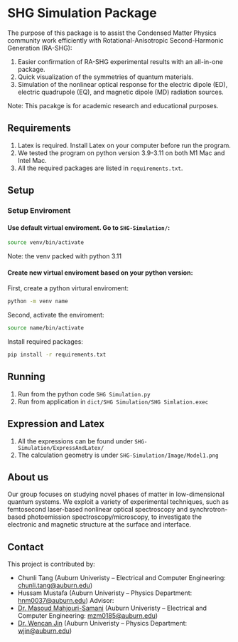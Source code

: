 # SHG Simulation Package
The purpose of this package is to assist the Condensed Matter Physics community work efficiently with Rotational-Anisotropic Second-Harmonic Generation (RA-SHG):
1. Easier confirmation of RA-SHG experimental results with an all-in-one package.
2. Quick visualization of the symmetries of quantum materials.
3. Simulation of the nonlinear optical response for the electric dipole (ED), electric quadrupole (EQ), and magnetic dipole (MD) radiation sources.
	
Note: This pacakge is for academic research and educational purposes.

## Requirements
1. Latex is required. Install Latex on your computer before run the program.
2. We tested the program on python version 3.9-3.11 on both M1 Mac and Intel Mac.
3. All the required packages are listed in `requirements.txt`.

## Setup
### Setup Enviroment
#### Use default virtual enviroment. Go to `SHG-Simulation/`:
```bash
source venv/bin/activate
```

Note: the venv packed with python 3.11

#### Create new virtual enviroment based on your python version:
First, create a python virtural enviroment:
```bash
python -m venv name
```
Second, activate the enviroment:
```bash
source name/bin/activate
```
Install required packages:
```bash
pip install -r requirements.txt
```
## Running
1. Run from the python code `SHG Simulation.py`
2. Run from application in `dict/SHG Simulation/SHG Simlation.exec`

## Expression and Latex
1. All the expressions can be found under `SHG-Simulation/ExpressAndLatex/`
2. The calculation geometry is under `SHG-Simulation/Image/Model1.png`

## About us 
Our group focuses on studying novel phases of matter in low-dimensional quantum systems. We exploit a variety of experimental techniques, such as femtosecond laser-based nonlinear optical spectroscopy and synchrotron-based photoemission spectroscopy/microscopy, to investigate the electronic and magnetic structure at the surface and interface.

## Contact
This project is contributed by:
* Chunli Tang (Auburn Univeristy – Electrical and Computer Engineering: chunli.tang@auburn.edu)
* Hussam Mustafa (Auburn Univeristy – Physics Department: hnm0037@auburn.edu)
Advisor:
* [Dr. Masoud Mahjouri-Samani](http://wp.auburn.edu/Mahjouri/) (Auburn Univeristy – Electrical and Computer Engineering: mzm0185@auburn.edu)
* [Dr. Wencan Jin](http://wp.auburn.edu/JinLab/) (Auburn Univeristy – Physics Department: wjin@auburn.edu)
